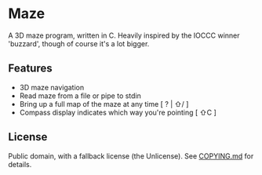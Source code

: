 # Maze

A 3D maze program, written in C. Heavily inspired by the IOCCC winner 'buzzard', though of course it's a lot bigger.

## Features

- 3D maze navigation
- Read maze from a file or pipe to stdin
- Bring up a full map of the maze at any time [ ? | ⇧/ ]
- Compass display indicates which way you're pointing [ ⇧C ]

## License

Public domain, with a fallback license (the Unlicense). See [COPYING.md](./COPYING.md) for details.
